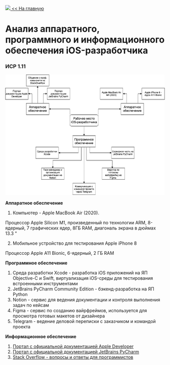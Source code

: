 <a href="https://danshedrin.github.io/practic" color="black"><img src="https://img.icons8.com/material/home">  << На главную</a>

# Анализ аппаратного, программного и информационного обеспечения iOS-разработчика
### ИСР 1.11

<img src="https://github.com/danshedrin/practic/blob/main/Workspace.drawio.png?raw=true">

**Аппаратное обеспечение**
1. Компьютер - Apple MacBook Air (2020).

Процессор Apple Silicon M1, произведенный по технологии ARM, 8-ядерный, 7 графических ядер, 8ГБ RAM, диагональ экрана в дюймах 13.3 "

2. Мобильное устройство для тестирования Apple iPhone 8

Процессор Apple A11 Bionic, 6-ядерный, 2 ГБ RAM

**Программное обеспечение**
1. Среда разработки Xcode - разработка iOS приложений на ЯП Objective-C и Swift, виртуализация iOS-среды для тестирования встроенными инструментами
2. JetBrains PyCharm Community Edition - бэкенд-разработка на ЯП Python
3. Notion - сервис для ведения документации и контроля выполнения задач по кейсам
4. Figma - сервис по созданию вайрфреймов, используется для просмотра готовых макетов от дизайнера
5. Telegram - ведение деловой переписки с заказчиком и командой проекта


**Информационное обеспечение**
1. [Портал с официальной документацией Apple Developer](https://developer.apple.com/documentation/technologies)
2. [Портал с официальной документацией JetBrains PyCharm](https://www.jetbrains.com/pycharm/guide/)
3. [Stack Overflow - вопросы и ответы для программистов](https://stackoverflow.com/)

